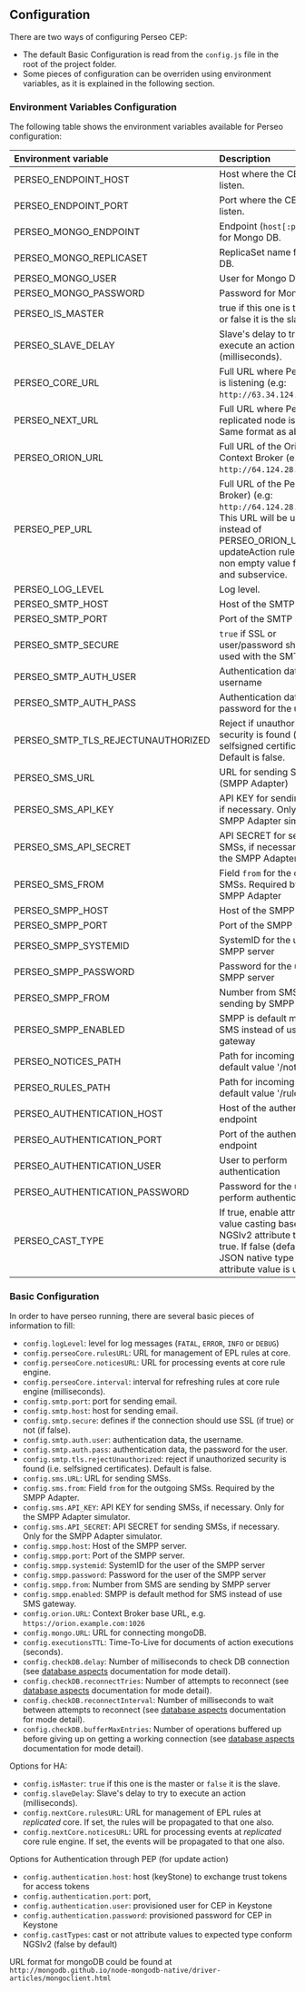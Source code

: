 <a name="configuration"></a>

## Configuration

There are two ways of configuring Perseo CEP:

-   The default Basic Configuration is read from the `config.js` file in the root of the project folder.
-   Some pieces of configuration can be overriden using environment variables, as it is explained in the following
    section.

### Environment Variables Configuration

The following table shows the environment variables available for Perseo configuration:

| Environment variable               | Description                                                                                                                                                                                             |
| :--------------------------------- | :------------------------------------------------------------------------------------------------------------------------------------------------------------------------------------------------------ |
| PERSEO_ENDPOINT_HOST               | Host where the CEP will listen.                                                                                                                                                                         |
| PERSEO_ENDPOINT_PORT               | Port where the CEP will listen.                                                                                                                                                                         |
| PERSEO_MONGO_ENDPOINT              | Endpoint (`host[:port]`) list for Mongo DB.                                                                                                                                                             |
| PERSEO_MONGO_REPLICASET            | ReplicaSet name for Mongo DB.                                                                                                                                                                           |
| PERSEO_MONGO_USER                  | User for Mongo DB.                                                                                                                                                                                      |
| PERSEO_MONGO_PASSWORD              | Password for Mongo DB.                                                                                                                                                                                  |
| PERSEO_IS_MASTER                   | true if this one is the master or false it is the slave                                                                                                                                                 |
| PERSEO_SLAVE_DELAY                 | Slave's delay to try to execute an action (milliseconds).                                                                                                                                               |
| PERSEO_CORE_URL                    | Full URL where Perseo Core is listening (e.g: `http://63.34.124.1:8080`).                                                                                                                               |
| PERSEO_NEXT_URL                    | Full URL where Perseo Core replicated node is listening. Same format as above.                                                                                                                          |
| PERSEO_ORION_URL                   | Full URL of the Orion Context Broker (e.g: `http://64.124.28.15:1026`).                                                                                                                                 |
| PERSEO_PEP_URL                     | Full URL of the Pep (Context Broker) (e.g: `http://64.124.28.15:10026`). This URL will be used instead of PERSEO_ORION_URL when updateAction rule has set a non empty value for service and subservice. |
| PERSEO_LOG_LEVEL                   | Log level.                                                                                                                                                                                              |
| PERSEO_SMTP_HOST                   | Host of the SMTP server                                                                                                                                                                                 |
| PERSEO_SMTP_PORT                   | Port of the SMTP server                                                                                                                                                                                 |
| PERSEO_SMTP_SECURE                 | `true` if SSL or user/password should be used with the SMTP server                                                                                                                                                       |
| PERSEO_SMTP_AUTH_USER              | Authentication data, the username                                                                                                                                                                       |
| PERSEO_SMTP_AUTH_PASS              | Authentication data, the password for the user                                                                                                                                                          |
| PERSEO_SMTP_TLS_REJECTUNAUTHORIZED | Reject if unauthorized security is found (i.e. selfsigned certificates). Default is false.                                                                                                              |
| PERSEO_SMS_URL                     | URL for sending SMSs (SMPP Adapter)                                                                                                                                                                     |
| PERSEO_SMS_API_KEY                 | API KEY for sending SMSs, if necessary. Only for the SMPP Adapter simulator                                                                                                                             |
| PERSEO_SMS_API_SECRET              | API SECRET for sending SMSs, if necessary. Only for the SMPP Adapter simulator                                                                                                                          |
| PERSEO_SMS_FROM                    | Field `from` for the outgoing SMSs. Required by the SMPP Adapter                                                                                                                                        |
| PERSEO_SMPP_HOST                   | Host of the SMPP server                                                                                                                                                                                 |
| PERSEO_SMPP_PORT                   | Port of the SMPP server                                                                                                                                                                                 |
| PERSEO_SMPP_SYSTEMID               | SystemID for the user of the SMPP server                                                                                                                                                                |
| PERSEO_SMPP_PASSWORD               | Password for the user of the SMPP server                                                                                                                                                                |
| PERSEO_SMPP_FROM                   | Number from SMS are sending by SMPP server                                                                                                                                                              |
| PERSEO_SMPP_ENABLED                | SMPP is default method for SMS instead of use SMS gateway                                                                                                                                               |
| PERSEO_NOTICES_PATH                | Path for incoming notices, default value '/notices'                                                                                                                                                     |
| PERSEO_RULES_PATH                  | Path for incoming rules, default value '/rules'                                                                                                                                                         |
| PERSEO_AUTHENTICATION_HOST         | Host of the authentication endpoint                                                                                                                                                                     |
| PERSEO_AUTHENTICATION_PORT         | Port of the authentication endpoint                                                                                                                                                                     |
| PERSEO_AUTHENTICATION_USER         | User to perform authentication                                                                                                                                                                          |
| PERSEO_AUTHENTICATION_PASSWORD     | Password for the user to perform authentication                                                                                                                                                         |
| PERSEO_CAST_TYPE                   | If true, enable attribute value casting based in NGSIv2 attribute types if true. If false (default), the JSON native type for the attribute value is used.                                              |

### Basic Configuration

In order to have perseo running, there are several basic pieces of information to fill:

-   `config.logLevel`: level for log messages (`FATAL`, `ERROR`, `INFO` or `DEBUG`)
-   `config.perseoCore.rulesURL`: URL for management of EPL rules at core.
-   `config.perseoCore.noticesURL`: URL for processing events at core rule engine.
-   `config.perseoCore.interval`: interval for refreshing rules at core rule engine (milliseconds).
-   `config.smtp.port`: port for sending email.
-   `config.smtp.host`: host for sending email.
-   `config.smtp.secure`: defines if the connection should use SSL (if true) or not (if false).
-   `config.smtp.auth.user`: authentication data, the username.
-   `config.smtp.auth.pass`: authentication data, the password for the user.
-   `config.smtp.tls.rejectUnauthorized`: reject if unauthorized security is found (i.e. selfsigned certificates).
    Default is false.
-   `config.sms.URL`: URL for sending SMSs.
-   `config.sms.from`: Field `from` for the outgoing SMSs. Required by the SMPP Adapter.
-   `config.sms.API_KEY`: API KEY for sending SMSs, if necessary. Only for the SMPP Adapter simulator.
-   `config.sms.API_SECRET`: API SECRET for sending SMSs, if necessary. Only for the SMPP Adapter simulator.
-   `config.smpp.host`: Host of the SMPP server.
-   `config.smpp.port`: Port of the SMPP server.
-   `config.smpp.systemid`: SystemID for the user of the SMPP server
-   `config.smpp.password`: Password for the user of the SMPP server
-   `config.smpp.from`: Number from SMS are sending by SMPP server
-   `config.smpp.enabled`: SMPP is default method for SMS instead of use SMS gateway.
-   `config.orion.URL`: Context Broker base URL, e.g. `https://orion.example.com:1026`
-   `config.mongo.URL`: URL for connecting mongoDB.
-   `config.executionsTTL`: Time-To-Live for documents of action executions (seconds).
-   `config.checkDB.delay`: Number of milliseconds to check DB connection (see
    [database aspects](admin.md#database-aspects) documentation for mode detail).
-   `config.checkDB.reconnectTries`: Number of attempts to reconnect (see [database aspects](admin.md#database-aspects)
    documentation for mode detail).
-   `config.checkDB.reconnectInterval`: Number of milliseconds to wait between attempts to reconnect (see
    [database aspects](admin.md#database-aspects) documentation for mode detail).
-   `config.checkDB.bufferMaxEntries`: Number of operations buffered up before giving up on getting a working connection
    (see [database aspects](admin.md#database-aspects) documentation for mode detail).

Options for HA:

-   `config.isMaster`: `true` if this one is the master or `false` it is the slave.
-   `config.slaveDelay`: Slave's delay to try to execute an action (milliseconds).
-   `config.nextCore.rulesURL`: URL for management of EPL rules at _replicated_ core. If set, the rules will be
    propagated to that one also.
-   `config.nextCore.noticesURL`: URL for processing events at _replicated_ core rule engine. If set, the events will be
    propagated to that one also.

Options for Authentication through PEP (for update action)

-   `config.authentication.host`: host (keyStone) to exchange trust tokens for access tokens
-   `config.authentication.port`: port,
-   `config.authentication.user`: provisioned user for CEP in Keystone
-   `config.authentication.password`: provisioned password for CEP in Keystone
-   `config.castTypes`: cast or not attribute values to expected type conform NGSIv2 (false by default)

URL format for mongoDB could be found at `http://mongodb.github.io/node-mongodb-native/driver-articles/mongoclient.html`
